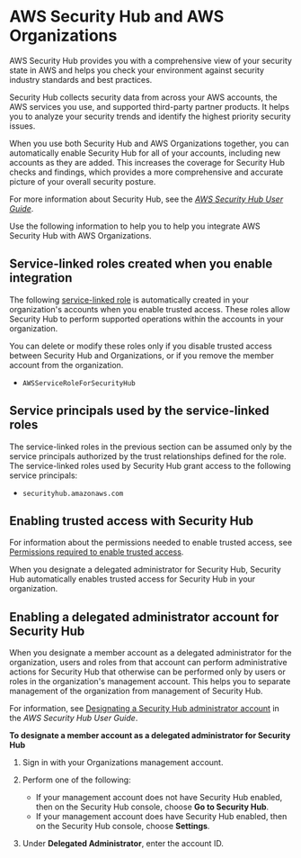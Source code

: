 # AWS Security Hub and AWS Organizations<a name="services-that-can-integrate-securityhub"></a>

AWS Security Hub provides you with a comprehensive view of your security state in AWS and helps you check your environment against security industry standards and best practices\.

Security Hub collects security data from across your AWS accounts, the AWS services you use, and supported third\-party partner products\. It helps you to analyze your security trends and identify the highest priority security issues\.

When you use both Security Hub and AWS Organizations together, you can automatically enable Security Hub for all of your accounts, including new accounts as they are added\. This increases the coverage for Security Hub checks and findings, which provides a more comprehensive and accurate picture of your overall security posture\.

For more information about Security Hub, see the *[AWS Security Hub User Guide](https://docs.aws.amazon.com/securityhub/latest/userguide/)*\.

Use the following information to help you to help you integrate AWS Security Hub with AWS Organizations\.



## Service\-linked roles created when you enable integration<a name="integrate-enable-slr-securityhub"></a>

The following [service\-linked role](https://docs.aws.amazon.com/IAM/latest/UserGuide/using-service-linked-roles.html) is automatically created in your organization's accounts when you enable trusted access\. These roles allow Security Hub to perform supported operations within the accounts in your organization\.

You can delete or modify these roles only if you disable trusted access between Security Hub and Organizations, or if you remove the member account from the organization\.
+ `AWSServiceRoleForSecurityHub`

## Service principals used by the service\-linked roles<a name="integrate-enable-svcprin-securityhub"></a>

The service\-linked roles in the previous section can be assumed only by the service principals authorized by the trust relationships defined for the role\. The service\-linked roles used by Security Hub grant access to the following service principals:
+ `securityhub.amazonaws.com`

## Enabling trusted access with Security Hub<a name="integrate-enable-ta-securityhub"></a>

For information about the permissions needed to enable trusted access, see [Permissions required to enable trusted access](orgs_integrate_services.md#orgs_trusted_access_perms)\.

When you designate a delegated administrator for Security Hub, Security Hub automatically enables trusted access for Security Hub in your organization\.

## Enabling a delegated administrator account for Security Hub<a name="integrate-enable-da-securityhub"></a>

When you designate a member account as a delegated administrator for the organization, users and roles from that account can perform administrative actions for Security Hub that otherwise can be performed only by users or roles in the organization's management account\. This helps you to separate management of the organization from management of Security Hub\.

For information, see [Designating a Security Hub administrator account](https://docs.aws.amazon.com/securityhub/latest/userguide/designate-orgs-admin-account.html) in the *AWS Security Hub User Guide*\.

**To designate a member account as a delegated administrator for Security Hub**

1. Sign in with your Organizations management account\.

1. Perform one of the following:
   + If your management account does not have Security Hub enabled, then on the Security Hub console, choose **Go to Security Hub**\.
   + If your management account does have Security Hub enabled, then on the Security Hub console, choose **Settings**\.

1. Under **Delegated Administrator**, enter the account ID\.